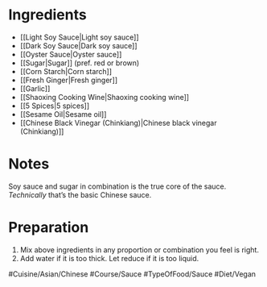# Ingredients
- [[Light Soy Sauce|Light soy sauce]]
- [[Dark Soy Sauce|Dark soy sauce]]
- [[Oyster Sauce|Oyster sauce]]
- [[Sugar|Sugar]] (pref. red or brown)
- [[Corn Starch|Corn starch]]
- [[Fresh Ginger|Fresh ginger]]
- [[Garlic]]
- [[Shaoxing Cooking Wine|Shaoxing cooking wine]]
- [[5 Spices|5 spices]]
- [[Sesame Oil|Sesame oil]] 
- [[Chinese Black Vinegar (Chinkiang)|Chinese black vinegar (Chinkiang)]]
# Notes
Soy sauce and sugar in combination is the true core of the sauce. *Technically* that’s the basic Chinese sauce.
# Preparation
1. Mix above ingredients in any proportion or combination you feel is right. 
2. Add water if it is too thick. Let reduce if it is too liquid.

#Cuisine/Asian/Chinese #Course/Sauce #TypeOfFood/Sauce #Diet/Vegan  